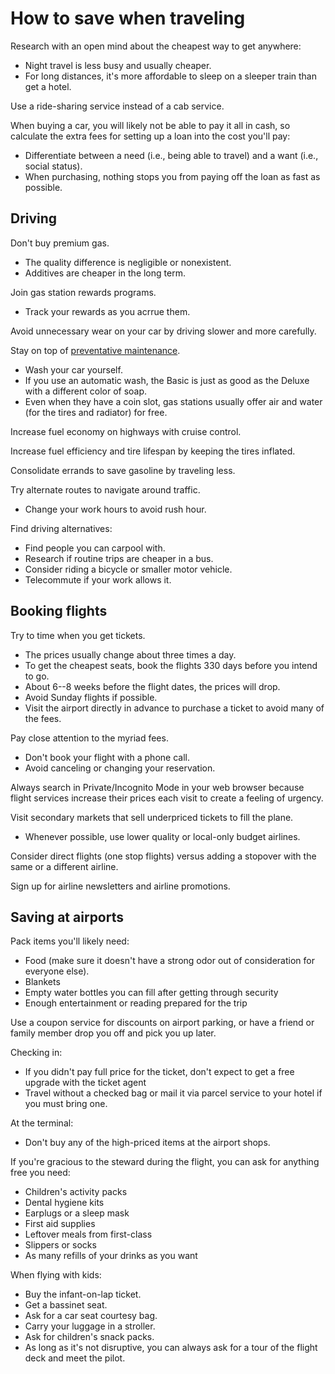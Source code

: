 
# How to save when traveling

Research with an open mind about the cheapest way to get anywhere:

- Night travel is less busy and usually cheaper.
- For long distances, it's more affordable to sleep on a sleeper train than get a hotel.

Use a ride-sharing service instead of a cab service.

When buying a car, you will likely not be able to pay it all in cash, so calculate the extra fees for setting up a loan into the cost you'll pay:

- Differentiate between a need (i.e., being able to travel) and a want (i.e., social status).
- When purchasing, nothing stops you from paying off the loan as fast as possible.

## Driving

Don't buy premium gas.

- The quality difference is negligible or nonexistent.
- Additives are cheaper in the long term.

Join gas station rewards programs.

- Track your rewards as you acrrue them.

Avoid unnecessary wear on your car by driving slower and more carefully.

Stay on top of [preventative maintenance](autos.md).

- Wash your car yourself.
- If you use an automatic wash, the Basic is just as good as the Deluxe with a different color of soap.
- Even when they have a coin slot, gas stations usually offer air and water (for the tires and radiator) for free.

Increase fuel economy on highways with cruise control.

Increase fuel efficiency and tire lifespan by keeping the tires inflated.

Consolidate errands to save gasoline by traveling less.

Try alternate routes to navigate around traffic.

- Change your work hours to avoid rush hour.

Find driving alternatives:

- Find people you can carpool with.
- Research if routine trips are cheaper in a bus.
- Consider riding a bicycle or smaller motor vehicle.
- Telecommute if your work allows it.

## Booking flights

Try to time when you get tickets.

- The prices usually change about three times a day.
- To get the cheapest seats, book the flights 330 days before you intend to go.
- About 6--8 weeks before the flight dates, the prices will drop.
- Avoid Sunday flights if possible.
- Visit the airport directly in advance to purchase a ticket to avoid many of the fees.

Pay close attention to the myriad fees.

- Don't book your flight with a phone call.
- Avoid canceling or changing your reservation.

Always search in Private/Incognito Mode in your web browser because flight services increase their prices each visit to create a feeling of urgency.

Visit secondary markets that sell underpriced tickets to fill the plane.

- Whenever possible, use lower quality or local-only budget airlines.

Consider direct flights (one stop flights) versus adding a stopover with the same or a different airline.

Sign up for airline newsletters and airline promotions.

## Saving at airports

Pack items you'll likely need:

- Food (make sure it doesn't have a strong odor out of consideration for everyone else).
- Blankets
- Empty water bottles you can fill after getting through security
- Enough entertainment or reading prepared for the trip

Use a coupon service for discounts on airport parking, or have a friend or family member drop you off and pick you up later.

Checking in:

- If you didn't pay full price for the ticket, don't expect to get a free upgrade with the ticket agent
- Travel without a checked bag or mail it via parcel service to your hotel if you must bring one.

At the terminal:

- Don't buy any of the high-priced items at the airport shops.

If you're gracious to the steward during the flight, you can ask for anything free you need:

- Children's activity packs
- Dental hygiene kits
- Earplugs or a sleep mask
- First aid supplies
- Leftover meals from first-class
- Slippers or socks
- As many refills of your drinks as you want

When flying with kids:

- Buy the infant-on-lap ticket.
- Get a bassinet seat.
- Ask for a car seat courtesy bag.
- Carry your luggage in a stroller.
- Ask for children's snack packs.
- As long as it's not disruptive, you can always ask for a tour of the flight deck and meet the pilot.
